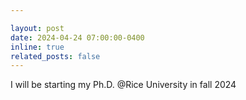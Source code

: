 ```yaml
---

layout: post
date: 2024-04-24 07:00:00-0400
inline: true
related_posts: false
---
```


I will be starting my Ph.D. @Rice University in fall 2024